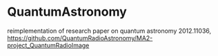 # QuantumAstronomy
reimplementation of research paper on quantum astronomy 2012.11036, https://github.com/QuantumRadioAstronomy/MA2-project_QuantumRadioImage
